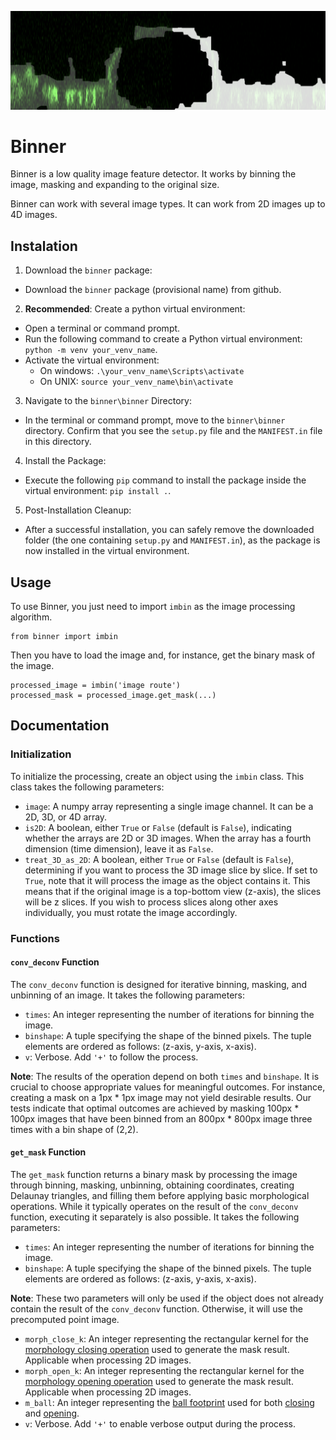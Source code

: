 ![top-image](comparison.png)

# Binner

Binner is a low quality image feature detector. It works by binning the image, masking and expanding to the original size.

Binner can work with several image types. It can work from 2D images up to 4D images.


## Instalation

1. Download the `binner` package:
- Download the `binner` package (provisional name) from github.

2. **Recommended**: Create a python virtual environment:
- Open a terminal or command prompt.
- Run the following command to create a Python virtual environment: `python -m venv your_venv_name`. 
- Activate the virtual environment:
    - On windows: `.\your_venv_name\Scripts\activate`
    - On UNIX: `source your_venv_name\bin\activate`

3. Navigate to the `binner\binner` Directory:
- In the terminal or command prompt, move to the `binner\binner` directory. Confirm that you see the `setup.py` file and the `MANIFEST.in` file in this directory.

4. Install the Package:
- Execute the following `pip` command to install the package inside the virtual environment: `pip install .`.

5. Post-Installation Cleanup:
- After a successful installation, you can safely remove the downloaded folder (the one containing `setup.py` and `MANIFEST.in`), as the package is now installed in the virtual environment.


## Usage


To use Binner, you just need to import ```imbin``` as the image processing algorithm.

```
from binner import imbin
```

Then you have to load the image and, for instance, get the binary mask of the image.

```
processed_image = imbin('image route')
processed_mask = processed_image.get_mask(...)
```


## Documentation

### Initialization

To initialize the processing, create an object using the `imbin` class. This class takes the following parameters:

- `image`: A numpy array representing a single image channel. It can be a 2D, 3D, or 4D array.
- `is2D`: A boolean, either `True` or `False` (default is `False`), indicating whether the arrays are 2D or 3D images. When the array has a fourth dimension (time dimension), leave it as `False`.
- `treat_3D_as_2D`: A boolean, either `True` or `False` (default is `False`), determining if you want to process the 3D image slice by slice. If set to `True`, note that it will process the image as the object contains it. This means that if the original image is a top-bottom view (z-axis), the slices will be z slices. If you wish to process slices along other axes individually, you must rotate the image accordingly.

### Functions

#### `conv_deconv` Function

The `conv_deconv` function is designed for iterative binning, masking, and unbinning of an image. It takes the following parameters:

- `times`: An integer representing the number of iterations for binning the image.
- `binshape`: A tuple specifying the shape of the binned pixels. The tuple elements are ordered as follows: (z-axis, y-axis, x-axis).
- `v`: Verbose. Add `'+'` to follow the process.

**Note**: The results of the operation depend on both `times` and `binshape`. It is crucial to choose appropriate values for meaningful outcomes. For instance, creating a mask on a 1px * 1px image may not yield desirable results. Our tests indicate that optimal outcomes are achieved by masking 100px * 100px images that have been binned from an 800px * 800px image three times with a bin shape of (2,2).

#### `get_mask` Function

The `get_mask` function returns a binary mask by processing the image through binning, masking, unbinning, obtaining coordinates, creating Delaunay triangles, and filling them before applying basic morphological operations. While it typically operates on the result of the `conv_deconv` function, executing it separately is also possible. It takes the following parameters:

- `times`: An integer representing the number of iterations for binning the image.
- `binshape`: A tuple specifying the shape of the binned pixels. The tuple elements are ordered as follows: (z-axis, y-axis, x-axis).

**Note**: These two parameters will only be used if the object does not already contain the result of the `conv_deconv` function. Otherwise, it will use the precomputed point image.

- `morph_close_k`: An integer representing the rectangular kernel for the [morphology closing operation](https://docs.opencv.org/3.4/d9/d61/tutorial_py_morphological_ops.html) used to generate the mask result. Applicable when processing 2D images.
- `morph_open_k`: An integer representing the rectangular kernel for the [morphology opening operation](https://docs.opencv.org/3.4/d9/d61/tutorial_py_morphological_ops.html) used to generate the mask result. Applicable when processing 2D images.
- `m_ball`: An integer representing the [ball footprint](https://scikit-image.org/docs/stable/api/skimage.morphology.html#skimage.morphology.ball) used for both [closing](https://scikit-image.org/docs/stable/api/skimage.morphology.html#skimage.morphology.binary_closing) and [opening](https://scikit-image.org/docs/stable/api/skimage.morphology.html#skimage.morphology.binary_opening).
- `v`: Verbose. Add `'+'` to enable verbose output during the process.


